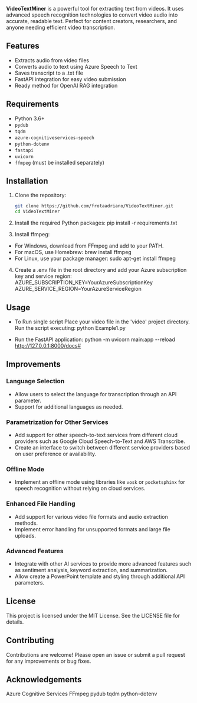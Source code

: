 **VideoTextMiner** is a powerful tool for extracting text from videos. It uses advanced speech recognition technologies to convert video audio into accurate, readable text. Perfect for content creators, researchers, and anyone needing efficient video transcription.

## Features

- Extracts audio from video files
- Converts audio to text using Azure Speech to Text
- Saves transcript to a .txt file
- FastAPI integration for easy video submission
- Ready method for OpenAI RAG integration

## Requirements

- Python 3.6+
- `pydub`
- `tqdm`
- `azure-cognitiveservices-speech`
- `python-dotenv`
- `fastapi`
- `uvicorn`
- `ffmpeg` (must be installed separately)

## Installation

1. Clone the repository:
   ```bash
   git clone https://github.com/frotaadriano/VideoTextMiner.git
   cd VideoTextMiner

2. Install the required Python packages:
   pip install -r requirements.txt

3. Install ffmpeg:
- For Windows, download from FFmpeg and add to your PATH.
- For macOS, use Homebrew:
brew install ffmpeg
- For Linux, use your package manager:
sudo apt-get install ffmpeg
4. Create a .env file in the root directory and add your Azure subscription key and service region:
AZURE_SUBSCRIPTION_KEY=YourAzureSubscriptionKey
AZURE_SERVICE_REGION=YourAzureServiceRegion

## Usage
- To Run single script
Place your video file in the 'video' project directory.
Run the script executing: python Example1.py

- Run the FastAPI application:
python -m uvicorn main:app --reload
http://127.0.0.1:8000/docs#

## Improvements

### Language Selection
- Allow users to select the language for transcription through an API parameter.
- Support for additional languages as needed.

### Parametrization for Other Services
- Add support for other speech-to-text services from different cloud providers such as Google Cloud Speech-to-Text and AWS Transcribe.
- Create an interface to switch between different service providers based on user preference or availability.

### Offline Mode
- Implement an offline mode using libraries like `vosk` or `pocketsphinx` for speech recognition without relying on cloud services.

### Enhanced File Handling
- Add support for various video file formats and audio extraction methods.
- Implement error handling for unsupported formats and large file uploads.

### Advanced Features
- Integrate with other AI services to provide more advanced features such as sentiment analysis, keyword extraction, and summarization.
- Allow create a PowerPoint template and styling through additional API parameters.


## License
This project is licensed under the MIT License. See the LICENSE file for details.

## Contributing
Contributions are welcome! Please open an issue or submit a pull request for any improvements or bug fixes.

## Acknowledgements
Azure Cognitive Services
FFmpeg
pydub
tqdm
python-dotenv







